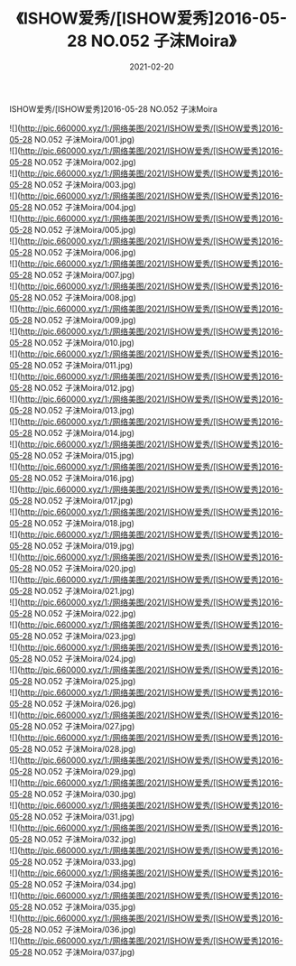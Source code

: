 ﻿---
layout: post
title:  《ISHOW爱秀/[ISHOW爱秀]2016-05-28 NO.052 子沫Moira》
date:   2021-02-20
img: http://pic.660000.xyz/1:/网络美图/2021/ISHOW爱秀/[ISHOW爱秀]2016-05-28 NO.052 子沫Moira/000.jpg
categories: [美女, 清纯, 唯美]
---

ISHOW爱秀/[ISHOW爱秀]2016-05-28 NO.052 子沫Moira

 ![](http://pic.660000.xyz/1:/网络美图/2021/ISHOW爱秀/[ISHOW爱秀]2016-05-28 NO.052 子沫Moira/001.jpg) <br>![](http://pic.660000.xyz/1:/网络美图/2021/ISHOW爱秀/[ISHOW爱秀]2016-05-28 NO.052 子沫Moira/002.jpg) <br>![](http://pic.660000.xyz/1:/网络美图/2021/ISHOW爱秀/[ISHOW爱秀]2016-05-28 NO.052 子沫Moira/003.jpg) <br>![](http://pic.660000.xyz/1:/网络美图/2021/ISHOW爱秀/[ISHOW爱秀]2016-05-28 NO.052 子沫Moira/004.jpg) <br>![](http://pic.660000.xyz/1:/网络美图/2021/ISHOW爱秀/[ISHOW爱秀]2016-05-28 NO.052 子沫Moira/005.jpg) <br>![](http://pic.660000.xyz/1:/网络美图/2021/ISHOW爱秀/[ISHOW爱秀]2016-05-28 NO.052 子沫Moira/006.jpg) <br>![](http://pic.660000.xyz/1:/网络美图/2021/ISHOW爱秀/[ISHOW爱秀]2016-05-28 NO.052 子沫Moira/007.jpg) <br>![](http://pic.660000.xyz/1:/网络美图/2021/ISHOW爱秀/[ISHOW爱秀]2016-05-28 NO.052 子沫Moira/008.jpg) <br>![](http://pic.660000.xyz/1:/网络美图/2021/ISHOW爱秀/[ISHOW爱秀]2016-05-28 NO.052 子沫Moira/009.jpg) <br>![](http://pic.660000.xyz/1:/网络美图/2021/ISHOW爱秀/[ISHOW爱秀]2016-05-28 NO.052 子沫Moira/010.jpg) <br>![](http://pic.660000.xyz/1:/网络美图/2021/ISHOW爱秀/[ISHOW爱秀]2016-05-28 NO.052 子沫Moira/011.jpg) <br>![](http://pic.660000.xyz/1:/网络美图/2021/ISHOW爱秀/[ISHOW爱秀]2016-05-28 NO.052 子沫Moira/012.jpg) <br>![](http://pic.660000.xyz/1:/网络美图/2021/ISHOW爱秀/[ISHOW爱秀]2016-05-28 NO.052 子沫Moira/013.jpg) <br>![](http://pic.660000.xyz/1:/网络美图/2021/ISHOW爱秀/[ISHOW爱秀]2016-05-28 NO.052 子沫Moira/014.jpg) <br>![](http://pic.660000.xyz/1:/网络美图/2021/ISHOW爱秀/[ISHOW爱秀]2016-05-28 NO.052 子沫Moira/015.jpg) <br>![](http://pic.660000.xyz/1:/网络美图/2021/ISHOW爱秀/[ISHOW爱秀]2016-05-28 NO.052 子沫Moira/016.jpg) <br>![](http://pic.660000.xyz/1:/网络美图/2021/ISHOW爱秀/[ISHOW爱秀]2016-05-28 NO.052 子沫Moira/017.jpg) <br>![](http://pic.660000.xyz/1:/网络美图/2021/ISHOW爱秀/[ISHOW爱秀]2016-05-28 NO.052 子沫Moira/018.jpg) <br>![](http://pic.660000.xyz/1:/网络美图/2021/ISHOW爱秀/[ISHOW爱秀]2016-05-28 NO.052 子沫Moira/019.jpg) <br>![](http://pic.660000.xyz/1:/网络美图/2021/ISHOW爱秀/[ISHOW爱秀]2016-05-28 NO.052 子沫Moira/020.jpg) <br>![](http://pic.660000.xyz/1:/网络美图/2021/ISHOW爱秀/[ISHOW爱秀]2016-05-28 NO.052 子沫Moira/021.jpg) <br>![](http://pic.660000.xyz/1:/网络美图/2021/ISHOW爱秀/[ISHOW爱秀]2016-05-28 NO.052 子沫Moira/022.jpg) <br>![](http://pic.660000.xyz/1:/网络美图/2021/ISHOW爱秀/[ISHOW爱秀]2016-05-28 NO.052 子沫Moira/023.jpg) <br>![](http://pic.660000.xyz/1:/网络美图/2021/ISHOW爱秀/[ISHOW爱秀]2016-05-28 NO.052 子沫Moira/024.jpg) <br>![](http://pic.660000.xyz/1:/网络美图/2021/ISHOW爱秀/[ISHOW爱秀]2016-05-28 NO.052 子沫Moira/025.jpg) <br>![](http://pic.660000.xyz/1:/网络美图/2021/ISHOW爱秀/[ISHOW爱秀]2016-05-28 NO.052 子沫Moira/026.jpg) <br>![](http://pic.660000.xyz/1:/网络美图/2021/ISHOW爱秀/[ISHOW爱秀]2016-05-28 NO.052 子沫Moira/027.jpg) <br>![](http://pic.660000.xyz/1:/网络美图/2021/ISHOW爱秀/[ISHOW爱秀]2016-05-28 NO.052 子沫Moira/028.jpg) <br>![](http://pic.660000.xyz/1:/网络美图/2021/ISHOW爱秀/[ISHOW爱秀]2016-05-28 NO.052 子沫Moira/029.jpg) <br>![](http://pic.660000.xyz/1:/网络美图/2021/ISHOW爱秀/[ISHOW爱秀]2016-05-28 NO.052 子沫Moira/030.jpg) <br>![](http://pic.660000.xyz/1:/网络美图/2021/ISHOW爱秀/[ISHOW爱秀]2016-05-28 NO.052 子沫Moira/031.jpg) <br>![](http://pic.660000.xyz/1:/网络美图/2021/ISHOW爱秀/[ISHOW爱秀]2016-05-28 NO.052 子沫Moira/032.jpg) <br>![](http://pic.660000.xyz/1:/网络美图/2021/ISHOW爱秀/[ISHOW爱秀]2016-05-28 NO.052 子沫Moira/033.jpg) <br>![](http://pic.660000.xyz/1:/网络美图/2021/ISHOW爱秀/[ISHOW爱秀]2016-05-28 NO.052 子沫Moira/034.jpg) <br>![](http://pic.660000.xyz/1:/网络美图/2021/ISHOW爱秀/[ISHOW爱秀]2016-05-28 NO.052 子沫Moira/035.jpg) <br>![](http://pic.660000.xyz/1:/网络美图/2021/ISHOW爱秀/[ISHOW爱秀]2016-05-28 NO.052 子沫Moira/036.jpg) <br>![](http://pic.660000.xyz/1:/网络美图/2021/ISHOW爱秀/[ISHOW爱秀]2016-05-28 NO.052 子沫Moira/037.jpg) <br>
